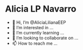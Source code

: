 # Alicia LP Navarro
- 👋 Hi, I’m @AliciaLilianaEEP
- 👀 I’m interested in ...
- 🌱 I’m currently learning ...
- 💞️ I’m looking to collaborate on ...
- 📫 How to reach me ...

<!---
AliciaLilianaEEP/AliciaLilianaEEP is a ✨ special ✨ repository because its `README.md` (this file) appears on your GitHub profile.
You can click the Preview link to take a look at your changes.
--->
